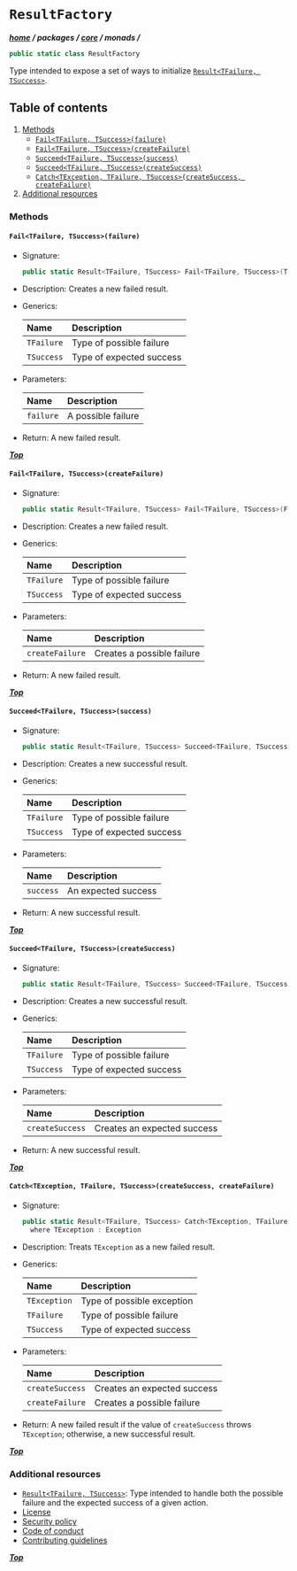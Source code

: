 # `ResultFactory`

***[home](../../../../readme.md) / packages /  [core](../../readme.md) / monads /***

```cs
public static class ResultFactory
 ```

Type intended to expose a set of ways to initialize [`Result<TFailure, TSuccess>`](./result.md).

## Table of contents

1. [Methods](#methods)
   - [`Fail<TFailure, TSuccess>(failure)`](#failtfailure-tsuccessfailure)
   - [`Fail<TFailure, TSuccess>(createFailure)`](#failtfailure-tsuccesscreatefailure)
   - [`Succeed<TFailure, TSuccess>(success)`](#succeedtfailure-tsuccesssuccess)
   - [`Succeed<TFailure, TSuccess>(createSuccess)`](#succeedtfailure-tsuccesscreatesuccess)
   - [`Catch<TException, TFailure, TSuccess>(createSuccess, createFailure)`](#catchtexception-tfailure-tsuccesscreatesuccess-createfailure)
2. [Additional resources](#additional-resources)

### Methods

#### `Fail<TFailure, TSuccess>(failure)`

- Signature:

  ```cs
  public static Result<TFailure, TSuccess> Fail<TFailure, TSuccess>(TFailure failure)
  ```

- Description: Creates a new failed result.
- Generics:

  | Name       | Description              |
  |:-----------|:-------------------------|
  | `TFailure` | Type of possible failure |
  | `TSuccess` | Type of expected success |

- Parameters:

  | Name      | Description        |
  |:----------|:-------------------|
  | `failure` | A possible failure |

- Return: A new failed result.

***[Top](#resultfactory)***

#### `Fail<TFailure, TSuccess>(createFailure)`

- Signature:

  ```cs
  public static Result<TFailure, TSuccess> Fail<TFailure, TSuccess>(Func<TFailure> createFailure)
  ```

- Description: Creates a new failed result.
- Generics:

  | Name       | Description              |
  |:-----------|:-------------------------|
  | `TFailure` | Type of possible failure |
  | `TSuccess` | Type of expected success |

- Parameters:

  | Name            | Description                |
  |:----------------|:---------------------------|
  | `createFailure` | Creates a possible failure |

- Return: A new failed result.

***[Top](#resultfactory)***

#### `Succeed<TFailure, TSuccess>(success)`

- Signature:

  ```cs
  public static Result<TFailure, TSuccess> Succeed<TFailure, TSuccess>(TSuccess success)
  ```

- Description: Creates a new successful result.
- Generics:

  | Name       | Description              |
  |:-----------|:-------------------------|
  | `TFailure` | Type of possible failure |
  | `TSuccess` | Type of expected success |

- Parameters:

  | Name      | Description         |
  |:----------|:--------------------|
  | `success` | An expected success |

- Return: A new successful result.

***[Top](#resultfactory)***

#### `Succeed<TFailure, TSuccess>(createSuccess)`

- Signature:

  ```cs
  public static Result<TFailure, TSuccess> Succeed<TFailure, TSuccess>(Func<TSuccess> createSuccess)
  ```

- Description: Creates a new successful result.
- Generics:

  | Name       | Description              |
  |:-----------|:-------------------------|
  | `TFailure` | Type of possible failure |
  | `TSuccess` | Type of expected success |

- Parameters:

  | Name            | Description                 |
  |:----------------|:----------------------------|
  | `createSuccess` | Creates an expected success |

- Return: A new successful result.

***[Top](#resultfactory)***

#### `Catch<TException, TFailure, TSuccess>(createSuccess, createFailure)`

- Signature:

  ```cs
  public static Result<TFailure, TSuccess> Catch<TException, TFailure, TSuccess>(Func<TSuccess> createSuccess, Func<TException, TFailure> createFailure)
    where TException : Exception
  ```

- Description: Treats `TException` as a new failed result.
- Generics:

  | Name         | Description                |
  |:-------------|:---------------------------|
  | `TException` | Type of possible exception |
  | `TFailure`   | Type of possible failure   |
  | `TSuccess`   | Type of expected success   |

- Parameters:

  | Name            | Description                 |
  |:----------------|:----------------------------|
  | `createSuccess` | Creates an expected success |
  | `createFailure` | Creates a possible failure  |

- Return: A new failed result if the value of `createSuccess` throws `TException`; otherwise, a new successful result.

***[Top](#resultfactory)***

### Additional resources

- [`Result<TFailure, TSuccess>`](./result.md): Type intended to handle both the possible failure and the expected success
of a given action.
- [License](../../../../license.txt)
- [Security policy](../../../../security.md)
- [Code of conduct](../../../../code-of-conduct.md)
- [Contributing guidelines](../../../../contributing.md)

***[Top](#resultfactory)***
